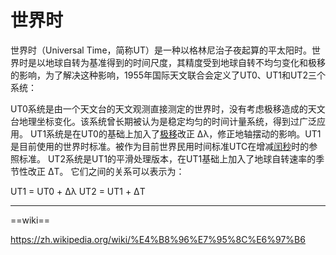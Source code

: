 # 世界时

世界时（Universal Time，简称UT）是一种以格林尼治子夜起算的平太阳时。世界时是以地球自转为基准得到的时间尺度，其精度受到地球自转不均匀变化和极移的影响，为了解决这种影响，1955年国际天文联合会定义了UT0、UT1和UT2三个系统：

UT0系统是由一个天文台的天文观测直接测定的世界时，没有考虑极移造成的天文台地理坐标变化。该系统曾长期被认为是稳定均匀的时间计量系统，得到过广泛应用。
UT1系统是在UT0的基础上加入了[极移](./极移.md)改正 Δλ，修正地轴摆动的影响。UT1是目前使用的世界时标准。被作为目前世界民用时间标准UTC在增减[闰秒](./闰秒.md)时的参照标准。
UT2系统是UT1的平滑处理版本，在UT1基础上加入了地球自转速率的季节性改正 ΔT。
它们之间的关系可以表示为：

UT1 = UT0 + Δλ
UT2 = UT1 + ΔT

---

==wiki==

<https://zh.wikipedia.org/wiki/%E4%B8%96%E7%95%8C%E6%97%B6>